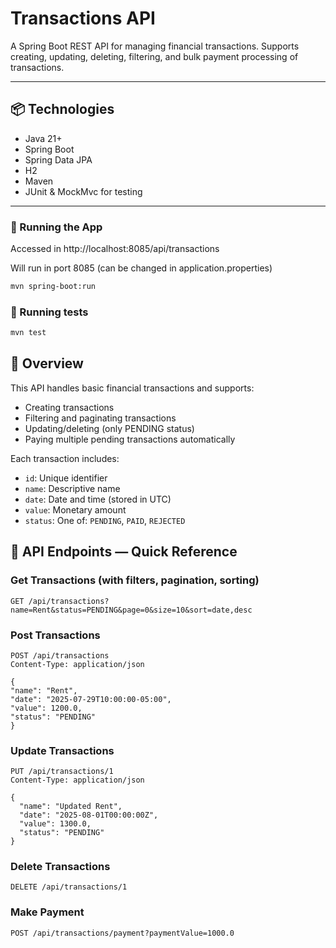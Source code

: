 # Transactions API

A Spring Boot REST API for managing financial transactions. Supports creating, updating, deleting, filtering, and bulk payment processing of transactions.

---
## 📦 Technologies

- Java 21+
- Spring Boot
- Spring Data JPA
- H2
- Maven
- JUnit & MockMvc for testing
---

### 🚀 Running the App
Accessed in http://localhost:8085/api/transactions

Will run in port 8085 (can be changed in application.properties)
```bash
mvn spring-boot:run
```

### 🧾 Running tests
```bash
mvn test
```
## 🧠 Overview

This API handles basic financial transactions and supports:

- Creating transactions
- Filtering and paginating transactions
- Updating/deleting (only PENDING status)
- Paying multiple pending transactions automatically

Each transaction includes:

- `id`: Unique identifier
- `name`: Descriptive name
- `date`: Date and time (stored in UTC)
- `value`: Monetary amount
- `status`: One of: `PENDING`, `PAID`, `REJECTED`

## 📌 API Endpoints — Quick Reference

### Get Transactions (with filters, pagination, sorting)
```http
GET /api/transactions?name=Rent&status=PENDING&page=0&size=10&sort=date,desc
```

###  Post Transactions
```http
POST /api/transactions
Content-Type: application/json

{
"name": "Rent",
"date": "2025-07-29T10:00:00-05:00",
"value": 1200.0,
"status": "PENDING"
}
```

### Update Transactions
```http
PUT /api/transactions/1
Content-Type: application/json

{
  "name": "Updated Rent",
  "date": "2025-08-01T00:00:00Z",
  "value": 1300.0,
  "status": "PENDING"
}
```

### Delete Transactions
```http
DELETE /api/transactions/1
```

### Make Payment
```http
POST /api/transactions/payment?paymentValue=1000.0
```

